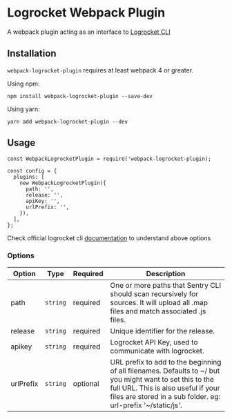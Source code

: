 # Logrocket Webpack Plugin

A webpack plugin acting as an interface to [Logrocket CLI](https://github.com/LogRocket/logrocket-cli)

## Installation
`webpack-logrocket-plugin` requires at least webpack 4 or greater.

Using npm:

```npm install webpack-logrocket-plugin --save-dev```

Using yarn:

```yarn add webpack-logrocket-plugin --dev```

## Usage
```
const WebpackLogrocketPlugin = require('webpack-logrocket-plugin);

const config = {
  plugins: [
    new WebpackLogrocketPlugin({
      path: '',         
      release: '',     
      apiKey: '',      
      urlPrefix: '', 
    }),
  ],
};
```
Check official logrocket cli [documentation](https://docs.logrocket.com/docs/stacktraces#section-uploading-source-maps-to-logrocket) to understand above options 

### Options
|Option     |Type    |Required   |Description 
|-----------|--------|-----------|-----------
|path       |`string`|required   | One or more paths that Sentry CLI should scan recursively for sources. It will upload all .map files and match associated .js files.
|release    |`string`|required   | Unique identifier for the release.
|apikey     |`string`|required   | Logrocket API Key, used to communicate with logrocket.
|urlPrefix  |`string`|optional   | URL prefix to add to the beginning of all filenames. Defaults to ~/ but you might want to set this to the full URL. This is also useful if your files are stored in a sub folder. eg: url-prefix '~/static/js'.
